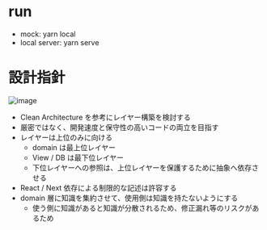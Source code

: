 # run

- mock: yarn local
- local server: yarn serve

# 設計指針

<img src="https://user-images.githubusercontent.com/36849614/168453113-edaa7bbf-ca6a-4f53-b55a-030d1ea6a156.png" alt="image" style="max-width: 100%;">

- Clean Architecture を参考にレイヤー構築を検討する
- 厳密ではなく、開発速度と保守性の高いコードの両立を目指す
- レイヤーは上位のみに向ける
  - domain は最上位レイヤー
  - View / DB は最下位レイヤー
  - 下位レイヤーへの参照は、上位レイヤーを保護するために抽象へ依存させる
- React / Next 依存による制限的な記述は許容する
- domain 層に知識を集約させて、使用側は知識を持たないようにする
  - 使う側に知識があると知識が分散されるため、修正漏れ等のリスクがあるため
